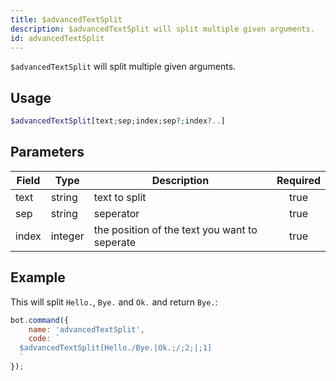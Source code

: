 ```yaml
---
title: $advancedTextSplit
description: $advancedTextSplit will split multiple given arguments.
id: advancedTextSplit
---
```


`$advancedTextSplit` will split multiple given arguments.

## Usage

```php
$advancedTextSplit[text;sep;index;sep?;index?..]
```

## Parameters

| Field | Type    | Description                                   | Required |
|-------|---------|-----------------------------------------------|:--------:|
| text  | string  | text to split                                 |   true   |
| sep   | string  | seperator                                     |   true   |
| index | integer | the position of the text you want to seperate |   true   |

## Example

This will split `Hello.`, `Bye.` and `Ok.` and return `Bye.`:

```javascript
bot.command({
    name: 'advancedTextSplit',
    code: `
  $advancedTextSplit[Hello./Bye.|Ok.;/;2;|;1]
  `
});
```
